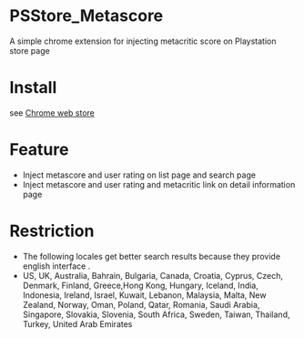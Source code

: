 # PSStore_Metascore
A simple chrome extension for injecting metacritic score on Playstation store page

# Install
see [Chrome web store](https://chrome.google.com/webstore/detail/psstore-metascore/ldjfkloldnlohgeblkanmjeehpeapbep)

# Feature
- Inject metascore and user rating on list page and search page
- Inject metascore and user rating and metacritic link on detail information page

# Restriction
- The following locales get better search results because they provide english interface .
- US, UK, Australia, Bahrain, Bulgaria, Canada, Croatia, Cyprus, Czech, Denmark, Finland, Greece,Hong Kong, Hungary, Iceland, India, Indonesia, Ireland, Israel, Kuwait, Lebanon, Malaysia, Malta, New Zealand, Norway, Oman, Poland, Qatar, Romania, Saudi Arabia, Singapore, 
 Slovakia, Slovenia, South Africa, Sweden, Taiwan, Thailand, Turkey, United Arab Emirates
 
